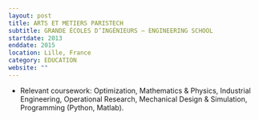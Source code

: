 ```yaml
---
layout: post
title: ARTS ET METIERS PARISTECH 
subtitle: GRANDE ÉCOLES D’INGÉNIEURS – ENGINEERING SCHOOL
startdate: 2013
enddate: 2015
location: Lille, France
category: EDUCATION
website: ""
---
```


- Relevant coursework: Optimization, Mathematics & Physics, Industrial Engineering, Operational Research, Mechanical Design & Simulation, Programming (Python, Matlab).